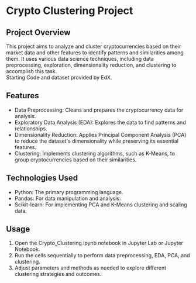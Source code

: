 # Crypto Clustering Project

## Project Overview  

This project aims to analyze and cluster cryptocurrencies based on their market data and other features to identify patterns and similarities among them. It uses various data science techniques, including data preprocessing, exploration, dimensionality reduction, and clustering to accomplish this task.  
Starting Code and dataset provided by EdX.

## Features  
- Data Preprocessing: Cleans and prepares the cryptocurrency data for analysis.  
- Exploratory Data Analysis (EDA): Explores the data to find patterns and relationships.  
- Dimensionality Reduction: Applies Principal Component Analysis (PCA) to reduce the dataset's dimensionality while preserving its essential features.  
- Clustering: Implements clustering algorithms, such as K-Means, to group cryptocurrencies based on their similarities.  

## Technologies Used  
- Python: The primary programming language.  
- Pandas: For data manipulation and analysis.    
- Scikit-learn: For implementing PCA and K-Means clustering and scaling data.  

## Usage
1. Open the Crypto_Clustering.ipynb notebook in Jupyter Lab or Jupyter Notebook.  
2. Run the cells sequentially to perform data preprocessing, EDA, PCA, and clustering.  
3. Adjust parameters and methods as needed to explore different clustering strategies and outcomes.  


